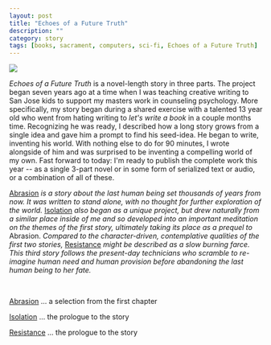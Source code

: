 ```yaml
---
layout: post
title: "Echoes of a Future Truth"
description: ""
category: story
tags: [books, sacrament, computers, sci-fi, Echoes of a Future Truth]
---
```

![](/assets/nightwatch.png')
                                                                            
*Echoes of a Future Truth* is a novel-length story in three parts. The project began seven years ago at a time when I was teaching creative writing to San Jose kids to support my masters work in counseling psychology. More specifically, my story began during a shared exercise with a talented 13 year old who went from hating writing to *let's write a book* in a couple months time. Recognizing he was ready, I described how a long story grows from a single idea and gave him a prompt to find his seed-idea. He began to write, inventing his world. With nothing else to do for 90 minutes, I wrote alongside of him and was surprised to be inventing a compelling world of my own. Fast forward to today: I'm ready to publish the complete work this year -- as a single 3-part novel or in some form of serialized text or audio, or a combination of all of these.

[Abrasion](http://www.imby.net/20170525/abrasion) *is a story about the last human being set thousands of years from now. It was written to stand alone, with no thought for further exploration of the world.* [Isolation](http://www.imby.net/20190811/isolation) *also began as a unique project, but drew naturally from a similar place inside of me and so developed into an important meditation on the themes of the first story, ultimately taking its place as a prequel to* Abrasion. *Compared to the character-driven, contemplative qualities of the first two stories,* [Resistance](http://www.imby.net/20220108/resistance) *might be described as a slow burning farce. This third story follows the present-day technicians who scramble to re-imagine human need and human provision before abandoning the last human being to her fate.*

 &nbsp; &nbsp;
 
 [Abrasion](http://www.imby.net/20170525/abrasion) ... a selection from the first chapter
 
 [Isolation](http://www.imby.net/20190811/isolation) ... the prologue to the story
 
 [Resistance](http://www.imby.net/20220108/resistance) ... the prologue to the story
